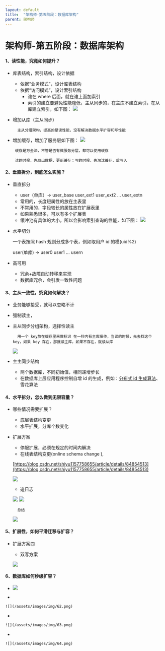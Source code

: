 ```yaml
---
layout: default
title:  "架构师-第五阶段：数据库架构"
parent: 架构师
---
```


# 架构师-第五阶段：数据库架构

#### 1、读性能，究竟如何提升？
-  库表结构，索引结构，设计依据
	- 依据“业务模式”，设计库表结构
	- 依据“访问模式”，设计索引结构
		- 谁在 where 后面，就在谁上面加索引
		- 索引的建立要避免性能降低，主从同步的，在主库不建立索引，在从库建立索引，如下图：
		![](/assets/images/img/52.png)
- 增加从库（主从同步）
		
		主从分组架构，提高的是读性能，没有解决数据水平扩容和写性能

-  增加缓存，增加了服务层如下图：
	![](/assets/images/img/53.png)
	
		缓存是万金油，不管是否有微服务分层，都可以使用缓存

		读的时候，先取出数据，更新缓存；写的时候，先淘汰缓存，后写入

#### 2、垂直拆分，到底怎么实施？
- 垂直拆分
	- user（单库）-> user_base user_ext1 user_ext2 ... user_extn
	- 常用的，长度短属性的放在主表里
	- 不常用的，字段较长的属性放在扩展表里
	- 如果熟悉很多，可以有多个扩展表
	- 缓冲池有具体的大小，所以会影响索引查询的性能，如下图：
	![](/assets/images/img/54.png)
- 水平切分

	一个表按照 hash 规则分成多个表，例如取用户 id 的模(uid%2)

	user(单库) -> user0 user1 ... usern

- 高可用
	- 冗余+故障自动转移来实现
	- 数据库冗余，会引发一致性问题

#### 3、主从一致性，究竟如何解决？
- 业务能够接受，就可以忽略不计
- 强制读主，
- 主从同步分组架构，选择性读主
		
		用一个 key放在缓存里来做标识 在一秒内有主库操作，当读的时候，先去找这个 key，如果 key 存在，那就读主库，如果不存在，就读从库

	![](/assets/images/img/55.png)

- 主主同步结构
	- 两个数据库，不同初始值，相同递增步长
	- 在数据库上层应用程序控制自增 id 的生成，例如：[分布式 id 生成算法](https://zhuanlan.zhihu.com/p/107939861)、雪花算法

#### 4、水平拆分，怎么做到无限容量？
- 哪些情况需要扩展？
	- 底层表结构变更
	- 水平扩展，分库个数变化
- 扩展方案
	- 停服扩展，必须在规定的时间内解决
	- 在线表结构变更(online schema change ), 

	[https://blog.csdn.net/shiyu1157758655/article/details/84854513](https://blog.csdn.net/shiyu1157758655/article/details/84854513)

	![](/assets/images/img/55.png)

	- 追日志

	![](/assets/images/img/57.png)
	![](/assets/images/img/58.png)

		总结


	![](/assets/images/img/59.png)

#### 5、扩展性，如何平滑迁移与扩容？
- 扩展方案四
	- 双写方案

	![](/assets/images/img/60.png)

#### 6、数据库如何秒级扩容？
- 
	![](/assets/images/img/61.png)

- 
	
	![](/assets/images/img/62.png)

- 
	
	![](/assets/images/img/63.png)

- 
	
	![](/assets/images/img/64.png)


